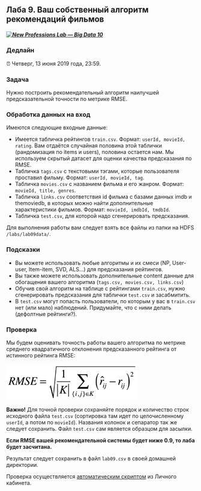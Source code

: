 ## Лаба 9. Ваш собственный алгоритм рекомендаций фильмов

##### [![New Professions Lab — Big Data 10](/extra/images/npl7.svg)](https://github.com/newprolab/content_bigdata10)

### Дедлайн

⏰ Четверг, 13 июня 2019 года, 23:59.

### Задача

Нужно построить рекомендательный алгоритм наилучшей предсказательной точности по метрике RMSE.

### Обработка данных на вход

Имеются следующие входные данные:

* Имеется табличка рейтингов `train.csv`. Формат: `userId, movieId, rating`. Вам отдаётся случайная половина этой таблички (рандомизация по items и users), половина остается нам. Мы используем скрытый датасет для оценки качества предсказания по RMSE. 
* Табличка `tags.csv` с текстовыми тэгами, которые пользователя проставил фильму. Формат: `userId, movieId, tag`.
* Табличка `movies.csv` с названием фильма и его жанром. Формат: `movieId, title, genres`.
* Табличка `links.csv` соответствия id фильма с базами данных imdb и themoviedb, в которых можно найти дополнительные характеристики фильмов. Формат: `movieId, imdbId, tmdbId`. 
* Табличка `test.csv`, для которой надо сгенерировать предсказания.

Для выполнения работы вам следует взять все файлы из папки на HDFS `/labs/lab09data/`.

### Подсказки

* Вы можете использовать любые алгоритмы и их смеси (NP, User-user, Item-item, SVD, ALS...) для предсказания рейтингов. 
* Вы также можете использовать дополнительные content данные для обогащения вашего алгоритма (`tags.csv, movies.csv, links.csv`)
* Обучив свой алгоритм на таблице с рейтингами `train.csv`, нужно сгенерировать предсказания для таблички `test.csv` и засабмитить.
* В `test.csv` могут попасть пользователи, по которым у вас в `train.csv` нет (или мало) наблюдений. Придумайте, что с ними делать (дефолтные рейтинги?).

### Проверка

Мы будем оценивать точность работы вашего алгоритма по метрике среднего квадратичного отклонения предсказанного рейтинга от истинного рейтинга RMSE: 

<img width="350px" src="laba09_rmse.png">

**Важно!** Для точной проверки сохраняйте порядок и количество строк исходного файла `test.csv` (сортировка там идет по целочисленному `userId`, а потом по `movieId`). Названия колонок и сепаратор так же следует сохранить. Файл `test.csv` сам является образцом для засылки.

**Если RMSE вашей рекомендательной системы будет ниже 0.9, то лаба будет засчитана.**

Результат следует сохранить в файл `lab09.csv` в своей домашней директории.

Проверка осуществляется [автоматическим скриптом](http://lk.newprolab.com/lab/laba09) из Личного кабинета.




